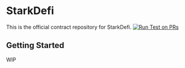 # StarkDefi

This is the official contract repository for StarkDefi.
[![Run Test on PRs](https://github.com/Starkdefi/StarkDefi/actions/workflows/unit-test.yaml/badge.svg)](https://github.com/Starkdefi/StarkDefi/actions/workflows/unit-test.yaml)

## Getting Started

WIP
